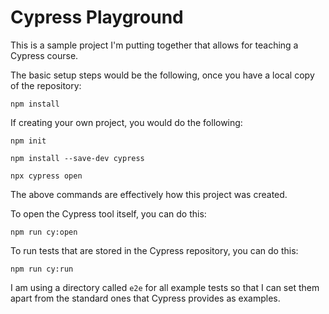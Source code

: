# Cypress Playground

This is a sample project I'm putting together that allows for teaching a Cypress course.

The basic setup steps would be the following, once you have a local copy of the repository:

```
npm install
```

If creating your own project, you would do the following:

```
npm init

npm install --save-dev cypress

npx cypress open
```

The above commands are effectively how this project was created.

To open the Cypress tool itself, you can do this:

```
npm run cy:open
```

To run tests that are stored in the Cypress repository, you can do this:

```
npm run cy:run
```

I am using a directory called `e2e` for all example tests so that I can set them apart from the standard ones that Cypress provides as examples.
